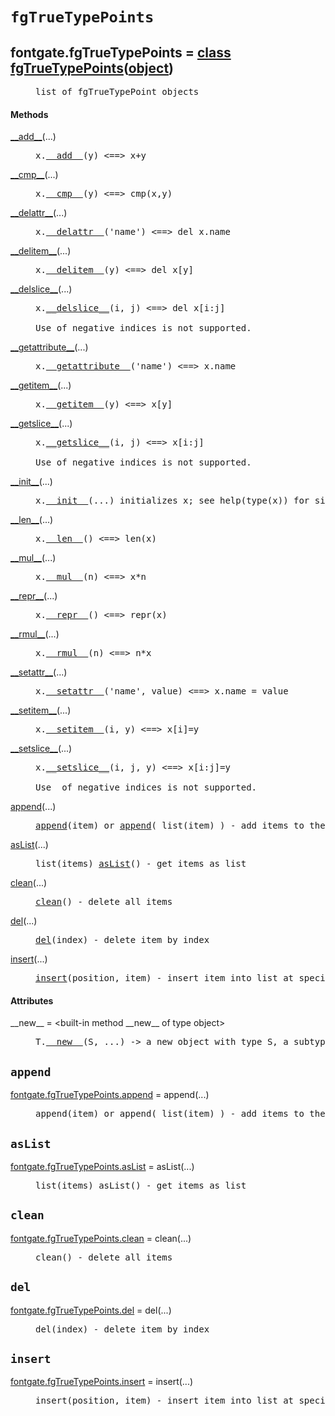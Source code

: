 

<a name="fontgate.fgTrueTypePoints"></a>

# `fgTrueTypePoints`


<dt class="class"><h2><span class="class-name">fontgate.fgTrueTypePoints</span> = <a name="fontgate.fgTrueTypePoints" href="#fontgate.fgTrueTypePoints">class fgTrueTypePoints</a>(<a href="./__builtin__.html#object">object</a>)</h2></dt><dd class="class"><dd>


<pre class="doc" markdown="0">list of fgTrueTypePoint objects</pre>


</dd><h4 class="head-methods">Methods </h4><dl class="function"><dt><a name="fgTrueTypePoints-__add__" href="#fgTrueTypePoints-__add__"><span class="function-name">__add__</span></a><span class="argspec">(...)</span></dt><dd>

<pre class="doc" markdown="0">x.<a href="#fontgate.fgTrueTypePoints-__add__">__add__</a>(y) <==> x+y</pre>

</dd></dl>
<dl class="function"><dt><a name="fgTrueTypePoints-__cmp__" href="#fgTrueTypePoints-__cmp__"><span class="function-name">__cmp__</span></a><span class="argspec">(...)</span></dt><dd>

<pre class="doc" markdown="0">x.<a href="#fontgate.fgTrueTypePoints-__cmp__">__cmp__</a>(y) <==> cmp(x,y)</pre>

</dd></dl>
<dl class="function"><dt><a name="fgTrueTypePoints-__delattr__" href="#fgTrueTypePoints-__delattr__"><span class="function-name">__delattr__</span></a><span class="argspec">(...)</span></dt><dd>

<pre class="doc" markdown="0">x.<a href="#fontgate.fgTrueTypePoints-__delattr__">__delattr__</a>('name') <==> del x.name</pre>

</dd></dl>
<dl class="function"><dt><a name="fgTrueTypePoints-__delitem__" href="#fgTrueTypePoints-__delitem__"><span class="function-name">__delitem__</span></a><span class="argspec">(...)</span></dt><dd>

<pre class="doc" markdown="0">x.<a href="#fontgate.fgTrueTypePoints-__delitem__">__delitem__</a>(y) <==> del x[y]</pre>

</dd></dl>
<dl class="function"><dt><a name="fgTrueTypePoints-__delslice__" href="#fgTrueTypePoints-__delslice__"><span class="function-name">__delslice__</span></a><span class="argspec">(...)</span></dt><dd>

<pre class="doc" markdown="0">x.<a href="#fontgate.fgTrueTypePoints-__delslice__">__delslice__</a>(i, j) <==> del x[i:j]

Use of negative indices is not supported.</pre>

</dd></dl>
<dl class="function"><dt><a name="fgTrueTypePoints-__getattribute__" href="#fgTrueTypePoints-__getattribute__"><span class="function-name">__getattribute__</span></a><span class="argspec">(...)</span></dt><dd>

<pre class="doc" markdown="0">x.<a href="#fontgate.fgTrueTypePoints-__getattribute__">__getattribute__</a>('name') <==> x.name</pre>

</dd></dl>
<dl class="function"><dt><a name="fgTrueTypePoints-__getitem__" href="#fgTrueTypePoints-__getitem__"><span class="function-name">__getitem__</span></a><span class="argspec">(...)</span></dt><dd>

<pre class="doc" markdown="0">x.<a href="#fontgate.fgTrueTypePoints-__getitem__">__getitem__</a>(y) <==> x[y]</pre>

</dd></dl>
<dl class="function"><dt><a name="fgTrueTypePoints-__getslice__" href="#fgTrueTypePoints-__getslice__"><span class="function-name">__getslice__</span></a><span class="argspec">(...)</span></dt><dd>

<pre class="doc" markdown="0">x.<a href="#fontgate.fgTrueTypePoints-__getslice__">__getslice__</a>(i, j) <==> x[i:j]

Use of negative indices is not supported.</pre>

</dd></dl>
<dl class="function"><dt><a name="fgTrueTypePoints-__init__" href="#fgTrueTypePoints-__init__"><span class="function-name">__init__</span></a><span class="argspec">(...)</span></dt><dd>

<pre class="doc" markdown="0">x.<a href="#fontgate.fgTrueTypePoints-__init__">__init__</a>(...) initializes x; see help(type(x)) for signature</pre>

</dd></dl>
<dl class="function"><dt><a name="fgTrueTypePoints-__len__" href="#fgTrueTypePoints-__len__"><span class="function-name">__len__</span></a><span class="argspec">(...)</span></dt><dd>

<pre class="doc" markdown="0">x.<a href="#fontgate.fgTrueTypePoints-__len__">__len__</a>() <==> len(x)</pre>

</dd></dl>
<dl class="function"><dt><a name="fgTrueTypePoints-__mul__" href="#fgTrueTypePoints-__mul__"><span class="function-name">__mul__</span></a><span class="argspec">(...)</span></dt><dd>

<pre class="doc" markdown="0">x.<a href="#fontgate.fgTrueTypePoints-__mul__">__mul__</a>(n) <==> x*n</pre>

</dd></dl>
<dl class="function"><dt><a name="fgTrueTypePoints-__repr__" href="#fgTrueTypePoints-__repr__"><span class="function-name">__repr__</span></a><span class="argspec">(...)</span></dt><dd>

<pre class="doc" markdown="0">x.<a href="#fontgate.fgTrueTypePoints-__repr__">__repr__</a>() <==> repr(x)</pre>

</dd></dl>
<dl class="function"><dt><a name="fgTrueTypePoints-__rmul__" href="#fgTrueTypePoints-__rmul__"><span class="function-name">__rmul__</span></a><span class="argspec">(...)</span></dt><dd>

<pre class="doc" markdown="0">x.<a href="#fontgate.fgTrueTypePoints-__rmul__">__rmul__</a>(n) <==> n*x</pre>

</dd></dl>
<dl class="function"><dt><a name="fgTrueTypePoints-__setattr__" href="#fgTrueTypePoints-__setattr__"><span class="function-name">__setattr__</span></a><span class="argspec">(...)</span></dt><dd>

<pre class="doc" markdown="0">x.<a href="#fontgate.fgTrueTypePoints-__setattr__">__setattr__</a>('name', value) <==> x.name = value</pre>

</dd></dl>
<dl class="function"><dt><a name="fgTrueTypePoints-__setitem__" href="#fgTrueTypePoints-__setitem__"><span class="function-name">__setitem__</span></a><span class="argspec">(...)</span></dt><dd>

<pre class="doc" markdown="0">x.<a href="#fontgate.fgTrueTypePoints-__setitem__">__setitem__</a>(i, y) <==> x[i]=y</pre>

</dd></dl>
<dl class="function"><dt><a name="fgTrueTypePoints-__setslice__" href="#fgTrueTypePoints-__setslice__"><span class="function-name">__setslice__</span></a><span class="argspec">(...)</span></dt><dd>

<pre class="doc" markdown="0">x.<a href="#fontgate.fgTrueTypePoints-__setslice__">__setslice__</a>(i, j, y) <==> x[i:j]=y

Use  of negative indices is not supported.</pre>

</dd></dl>
<dl class="function"><dt><a name="fgTrueTypePoints-append" href="#fgTrueTypePoints-append"><span class="function-name">append</span></a><span class="argspec">(...)</span></dt><dd>

<pre class="doc" markdown="0"><a href="#fontgate.fgTrueTypePoints-append">append</a>(item) or <a href="#fontgate.fgTrueTypePoints-append">append</a>( list(item) ) - add items to the end of the list</pre>

</dd></dl>
<dl class="function"><dt><a name="fgTrueTypePoints-asList" href="#fgTrueTypePoints-asList"><span class="function-name">asList</span></a><span class="argspec">(...)</span></dt><dd>

<pre class="doc" markdown="0">list(items) <a href="#fontgate.fgTrueTypePoints-asList">asList</a>() - get items as list</pre>

</dd></dl>
<dl class="function"><dt><a name="fgTrueTypePoints-clean" href="#fgTrueTypePoints-clean"><span class="function-name">clean</span></a><span class="argspec">(...)</span></dt><dd>

<pre class="doc" markdown="0"><a href="#fontgate.fgTrueTypePoints-clean">clean</a>() - delete all items</pre>

</dd></dl>
<dl class="function"><dt><a name="fgTrueTypePoints-del" href="#fgTrueTypePoints-del"><span class="function-name">del</span></a><span class="argspec">(...)</span></dt><dd>

<pre class="doc" markdown="0"><a href="#fontgate.fgTrueTypePoints-del">del</a>(index) - delete item by index</pre>

</dd></dl>
<dl class="function"><dt><a name="fgTrueTypePoints-insert" href="#fgTrueTypePoints-insert"><span class="function-name">insert</span></a><span class="argspec">(...)</span></dt><dd>

<pre class="doc" markdown="0"><a href="#fontgate.fgTrueTypePoints-insert">insert</a>(position, item) - insert item into list at specified position</pre>

</dd></dl>

  <h4 class="head-attrs">Attributes </h4><dl><dt><span class="other-name">__new__</span> = &lt;built-in method __new__ of type object&gt;<dd>

<pre class="doc" markdown="0">T.<a href="#fontgate.fgTrueTypePoints-__new__">__new__</a>(S, ...) -> a new object with type S, a subtype of T</pre>

</dd></dl>
</dd>


<a name="fontgate.fgTrueTypePoints.append"></a>

## `append`


<dl class="function"><dt><a name="-fontgate.fgTrueTypePoints.append" href="#-fontgate.fgTrueTypePoints.append"><span class="function-name">fontgate.fgTrueTypePoints.append</span></a> = append<span class="argspec">(...)</span></dt><dd>

<pre class="doc" markdown="0">append(item) or append( list(item) ) - add items to the end of the list</pre>

</dd></dl>



<a name="fontgate.fgTrueTypePoints.asList"></a>

## `asList`


<dl class="function"><dt><a name="-fontgate.fgTrueTypePoints.asList" href="#-fontgate.fgTrueTypePoints.asList"><span class="function-name">fontgate.fgTrueTypePoints.asList</span></a> = asList<span class="argspec">(...)</span></dt><dd>

<pre class="doc" markdown="0">list(items) asList() - get items as list</pre>

</dd></dl>



<a name="fontgate.fgTrueTypePoints.clean"></a>

## `clean`


<dl class="function"><dt><a name="-fontgate.fgTrueTypePoints.clean" href="#-fontgate.fgTrueTypePoints.clean"><span class="function-name">fontgate.fgTrueTypePoints.clean</span></a> = clean<span class="argspec">(...)</span></dt><dd>

<pre class="doc" markdown="0">clean() - delete all items</pre>

</dd></dl>



<a name="fontgate.fgTrueTypePoints.del"></a>

## `del`


<dl class="function"><dt><a name="-fontgate.fgTrueTypePoints.del" href="#-fontgate.fgTrueTypePoints.del"><span class="function-name">fontgate.fgTrueTypePoints.del</span></a> = del<span class="argspec">(...)</span></dt><dd>

<pre class="doc" markdown="0">del(index) - delete item by index</pre>

</dd></dl>



<a name="fontgate.fgTrueTypePoints.insert"></a>

## `insert`


<dl class="function"><dt><a name="-fontgate.fgTrueTypePoints.insert" href="#-fontgate.fgTrueTypePoints.insert"><span class="function-name">fontgate.fgTrueTypePoints.insert</span></a> = insert<span class="argspec">(...)</span></dt><dd>

<pre class="doc" markdown="0">insert(position, item) - insert item into list at specified position</pre>

</dd></dl>

